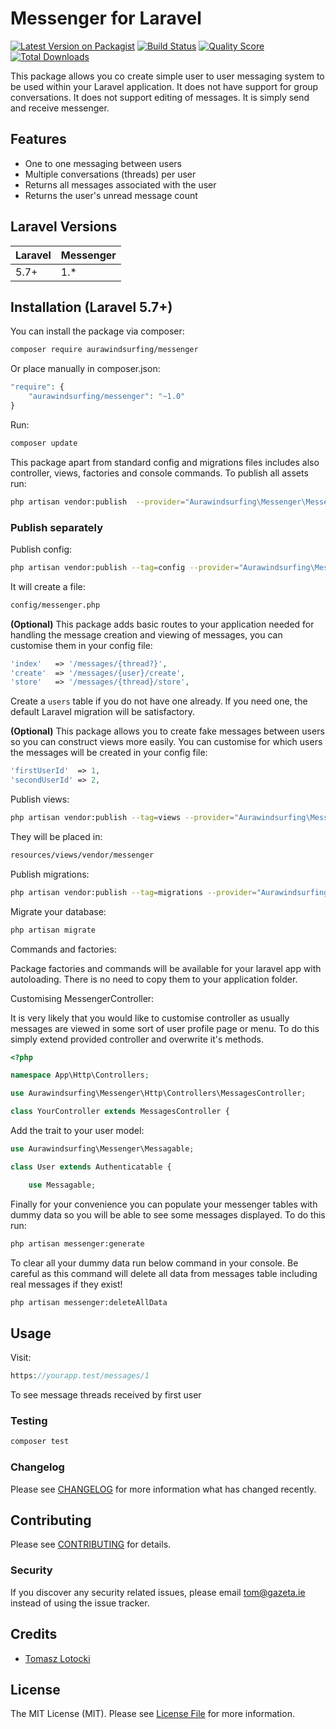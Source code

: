 # Messenger for Laravel

[![Latest Version on Packagist](https://img.shields.io/packagist/v/aurawindsurfing/messenger.svg?style=flat-square)](https://packagist.org/packages/aurawindsurfing/messenger)
[![Build Status](https://img.shields.io/travis/aurawindsurfing/messenger/master.svg?style=flat-square)](https://travis-ci.org/aurawindsurfing/messenger)
[![Quality Score](https://img.shields.io/scrutinizer/g/aurawindsurfing/messenger.svg?style=flat-square)](https://scrutinizer-ci.com/g/aurawindsurfing/messenger)
[![Total Downloads](https://img.shields.io/packagist/dt/aurawindsurfing/messenger.svg?style=flat-square)](https://packagist.org/packages/aurawindsurfing/messenger)

This package allows you co create simple user to user messaging system to be used within your Laravel application. It does not have support for group conversations. It does not support editing of messages. It is simply send and receive messenger.

## Features
* One to one messaging between users
* Multiple conversations (threads) per user
* Returns all messages associated with the user
* Returns the user's unread message count


## Laravel Versions

Laravel | Messenger
--- | ---
5.7+ | 1.*

## Installation (Laravel 5.7+)

You can install the package via composer:

```bash
composer require aurawindsurfing/messenger
```

Or place manually in composer.json:

```php
"require": {
    "aurawindsurfing/messenger": "~1.0"
}
```

Run:

```bash
composer update
```

This package apart from standard config and migrations files includes also controller, views, factories and console commands. To publish all assets run:
```bash
php artisan vendor:publish  --provider="Aurawindsurfing\Messenger\MessengerServiceProvider"
```

### Publish separately

Publish config:

```bash
php artisan vendor:publish --tag=config --provider="Aurawindsurfing\Messenger\MessengerServiceProvider"
```
It will create a file:
```bash
config/messenger.php
```

**(Optional)** This package adds basic routes to your application needed for handling the message creation and viewing of messages, you can customise them in your config file:

```php
'index'   => '/messages/{thread?}',
'create'  => '/messages/{user}/create',
'store'   => '/messages/{thread}/store',
```

Create a `users` table if you do not have one already. If you need one, the default Laravel migration will be satisfactory.

**(Optional)** This package allows you to create fake messages between users so you can construct views more easily. You can customise for which users the messages will be created in your config file:

```php
'firstUserId'  => 1,
'secondUserId' => 2,
```

Publish views:

```bash
php artisan vendor:publish --tag=views --provider="Aurawindsurfing\Messenger\MessengerServiceProvider"
```

They will be placed in:
```bash
resources/views/vendor/messenger
```
    
Publish migrations:

```bash
php artisan vendor:publish --tag=migrations --provider="Aurawindsurfing\Messenger\MessengerServiceProvider" 
```

Migrate your database:

```bash
php artisan migrate
```

Commands and factories:

Package factories and commands will be available for your laravel app with autoloading. There is no need to copy them to your application folder.

Customising MessengerController:

It is very likely that you would like to customise controller as usually messages are viewed in some sort of user profile page or menu.
To do this simply extend provided controller and overwrite it's methods.

```php
<?php

namespace App\Http\Controllers;

use Aurawindsurfing\Messenger\Http\Controllers\MessagesController;

class YourController extends MessagesController {
```

Add the trait to your user model:

```php
use Aurawindsurfing\Messenger\Messagable;

class User extends Authenticatable {

    use Messagable;

```

Finally for your convenience you can populate your messenger tables with dummy data so you will be able to see some messages displayed. To do this run:
```bash
php artisan messenger:generate
```
To clear all your dummy data run below command in your console. Be careful as this command will delete all data from messages table including real messages if they exist!
```bash
php artisan messenger:deleteAllData
```



## Usage

Visit:

```php
https://yourapp.test/messages/1
```
To see message threads received by first user

### Testing

``` bash
composer test
```

### Changelog

Please see [CHANGELOG](CHANGELOG.md) for more information what has changed recently.

## Contributing

Please see [CONTRIBUTING](CONTRIBUTING.md) for details.

### Security

If you discover any security related issues, please email tom@gazeta.ie instead of using the issue tracker.

## Credits

- [Tomasz Lotocki](https://github.com/aurawindsurfing)

## License

The MIT License (MIT). Please see [License File](LICENSE.md) for more information.
